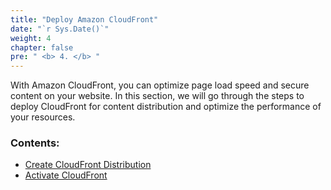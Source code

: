 ```yaml
---
title: "Deploy Amazon CloudFront"
date: "`r Sys.Date()`"
weight: 4
chapter: false
pre: " <b> 4. </b> "
---
```


With Amazon CloudFront, you can optimize page load speed and secure content on your website. In this section, we will go through the steps to deploy CloudFront for content distribution and optimize the performance of your resources.


### Contents:

  - [Create CloudFront Distribution](./4.1-createcloudfront/)
  - [Activate CloudFront](./4.2-activatecloudfront/)
